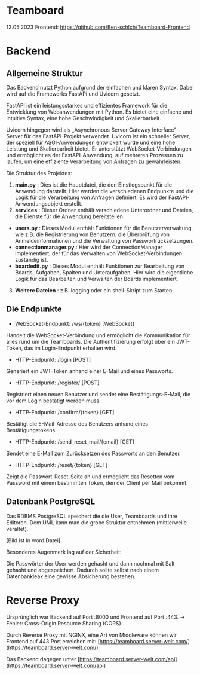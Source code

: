 # Teamboard
12.05.2023
Frontend: https://github.com/Ben-schlch/Teamboard-Frontend
# Backend

## Allgemeine Struktur

Das Backend nutzt Python aufgrund der einfachen und klaren Syntax. Dabei wird auf die Frameworks FastAPi und Uvicorn gesetzt.

FastAPI ist ein leistungsstarkes und effizientes Framework für die Entwicklung von Webanwendungen mit Python. Es bietet eine einfache und intuitive Syntax, eine hohe Geschwindigkeit und Skalierbarkeit.

Uvicorn hingegen wird als „Asynchronous Server Gateway Interface"-Server für das FastAPI-Projekt verwendet. Uvicorn ist ein schneller Server, der speziell für ASGI-Anwendungen entwickelt wurde und eine hohe Leistung und Skalierbarkeit bietet. Er unterstützt WebSocket-Verbindungen und ermöglicht es der FastAPI-Anwendung, auf mehreren Prozessen zu laufen, um eine effiziente Verarbeitung von Anfragen zu gewährleisten.

Die Struktur des Projektes:

1. **main.py** : Dies ist die Hauptdatei, die den Einstiegspunkt für die Anwendung darstellt. Hier werden die verschiedenen Endpunkte und die Logik für die Verarbeitung von Anfragen definiert. Es wird der FastAPI-Anwendungsobjekt erstellt.
2. **services** : Dieser Ordner enthält verschiedene Unterordner und Dateien, die Dienste für die Anwendung bereitstellen.
  - **users.py** : Dieses Modul enthält Funktionen für die Benutzerverwaltung, wie z.B. die Registrierung von Benutzern, die Überprüfung von Anmeldeinformationen und die Verwaltung von Passwortrücksetzungen.
  - **connectionmanager.py** : Hier wird der ConnectionManager implementiert, der für das Verwalten von WebSocket-Verbindungen zuständig ist.
  - **boardedit.py** : Dieses Modul enthält Funktionen zur Bearbeitung von Boards, Aufgaben, Spalten und Unteraufgaben. Hier wird die eigentliche Logik für das Bearbeiten und Verwalten der Boards implementiert.
3. **Weitere Dateien** : z.B. logging oder ein shell-Skript zum Starten

## Die Endpunkte

- WebSocket-Endpunkt: /ws/{token} [WebSocket]

Handelt die WebSocket-Verbindung und ermöglicht die Kommunikation für alles rund um die Teamboards. Die Authentifizierung erfolgt über ein JWT-Token, das im Login-Endpunkt erhalten wird.

- HTTP-Endpunkt: /login [POST]

Generiert ein JWT-Token anhand einer E-Mail und eines Passworts.

- HTTP-Endpunkt: /register/ [POST]

Registriert einen neuen Benutzer und sendet eine Bestätigungs-E-Mail, die vor dem Login bestätigt werden muss.

- HTTP-Endpunkt: /confirm/{token} [GET]

Bestätigt die E-Mail-Adresse des Benutzers anhand eines Bestätigungstokens.

- HTTP-Endpunkt: /send\_reset\_mail/{email} [GET]

Sendet eine E-Mail zum Zurücksetzen des Passworts an den Benutzer.

- HTTP-Endpunkt: /reset/{token} [GET]

Zeigt die Passwort-Reset-Seite an und ermöglicht das Resetten vom Password mit einem bestimmten Token, den der Client per Mail bekommt.

## Datenbank PostgreSQL

Das RDBMS PostgreSQL speichert die die User, Teamboards und ihre Editoren. Dem UML kann man die grobe Struktur entnehmen (mittlerweile veraltet).

[Bild ist in word Datei]

Besonderes Augenmerk lag auf der Sicherheit:

Die Passwörter der User werden gehasht und dann nochmal mit Salt gehasht und abgespeichert. Dadurch sollte selbst nach einem Datenbankleak eine gewisse Absicherung bestehen.

# Reverse Proxy

Ursprünglich war Backend auf Port :8000 und Frontend auf Port :443. → Fehler: Cross-Origin Resource Sharing (CORS)

Durch Reverse Proxy mit NGINX, eine Art von Middleware können wir Frontend auf 443 Port erreichen mit: [https://teamboard.server-welt.com/](https://teamboard.server-welt.com/)

Das Backend dagegen unter [https://teamboard.server-welt.com/api](https://teamboard.server-welt.com/api)
